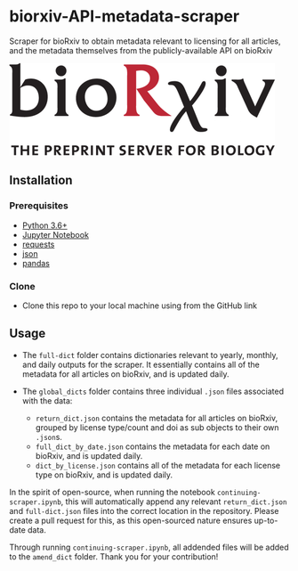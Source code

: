 # biorxiv-API-metadata-scraper
Scraper for bioRxiv to obtain metadata relevant to licensing for all articles, and the metadata themselves from the publicly-available API on bioRxiv

![](assets/BioRxiv_logo.png)

## Installation

### Prerequisites

- [Python 3.6+](https://www.python.org/downloads/)
- [Jupyter Notebook](https://jupyter.org/install)
- [requests](https://requests.readthedocs.io/en/master/)
- [json](https://docs.python.org/3/library/json.html)
- [pandas](https://pandas.pydata.org/pandas-docs/stable/getting_started/install.html)

### Clone

- Clone this repo to your local machine using from the GitHub link

## Usage

- The `full-dict` folder contains dictionaries relevant to yearly, monthly, and daily outputs for the scraper. It essentially contains all of the metadata for all articles on bioRxiv, and is updated daily.

- The `global_dicts` folder contains three individual `.json` files associated with the data:
    - `return_dict.json` contains the metadata for all articles on bioRxiv, grouped by license type/count and doi as sub objects to their own `.json`s.
    - `full_dict_by_date.json` contains the metadata for each date on bioRxiv, and is updated daily.
    - `dict_by_license.json` contains all of the metadata for each license type on bioRxiv, and is updated daily.

In the spirit of open-source, when running the notebook `continuing-scraper.ipynb`, this will automatically append any relevant `return_dict.json` and `full-dict.json` files into the correct location in the repository. Please create a pull request for this, as this open-sourced nature ensures up-to-date data.

Through running `continuing-scraper.ipynb`, all addended files will be added to the `amend_dict` folder. Thank you for your contribution!
